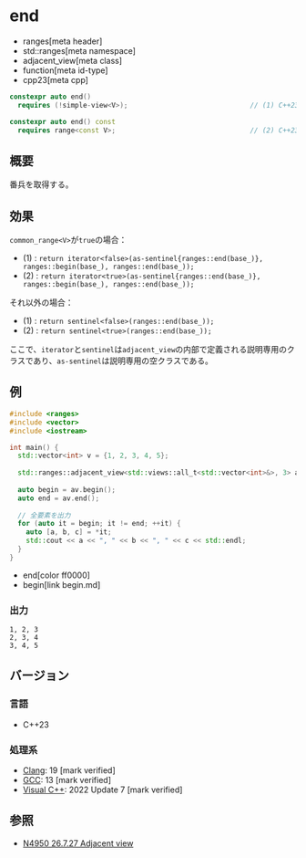 # end
* ranges[meta header]
* std::ranges[meta namespace]
* adjacent_view[meta class]
* function[meta id-type]
* cpp23[meta cpp]

```cpp
constexpr auto end()
  requires (!simple-view<V>);                              // (1) C++23

constexpr auto end() const
  requires range<const V>;                                 // (2) C++23
```

## 概要

番兵を取得する。

## 効果

`common_range<V>`が`true`の場合：

- (1) : `return iterator<false>(as-sentinel{ranges::end(base_)}, ranges::begin(base_), ranges::end(base_));`
- (2) : `return iterator<true>(as-sentinel{ranges::end(base_)}, ranges::begin(base_), ranges::end(base_));`

それ以外の場合：

- (1) : `return sentinel<false>(ranges::end(base_));`
- (2) : `return sentinel<true>(ranges::end(base_));`

ここで、`iterator`と`sentinel`は`adjacent_view`の内部で定義される説明専用のクラスであり、`as-sentinel`は説明専用の空クラスである。

## 例
```cpp example
#include <ranges>
#include <vector>
#include <iostream>

int main() {
  std::vector<int> v = {1, 2, 3, 4, 5};
  
  std::ranges::adjacent_view<std::views::all_t<std::vector<int>&>, 3> av(v);
  
  auto begin = av.begin();
  auto end = av.end();
  
  // 全要素を出力
  for (auto it = begin; it != end; ++it) {
    auto [a, b, c] = *it;
    std::cout << a << ", " << b << ", " << c << std::endl;
  }
}
```
* end[color ff0000]
* begin[link begin.md]

### 出力
```
1, 2, 3
2, 3, 4
3, 4, 5
```

## バージョン
### 言語
- C++23

### 処理系
- [Clang](/implementation.md#clang): 19 [mark verified]
- [GCC](/implementation.md#gcc): 13 [mark verified]
- [Visual C++](/implementation.md#visual_cpp): 2022 Update 7 [mark verified]

## 参照
- [N4950 26.7.27 Adjacent view](https://timsong-cpp.github.io/cppwp/n4950/range.adjacent)